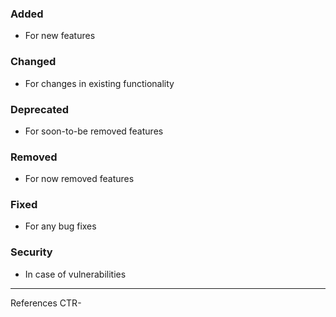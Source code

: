### Added
* For new features
### Changed
* For changes in existing functionality
### Deprecated
* For soon-to-be removed features
### Removed
* For now removed features
### Fixed
* For any bug fixes
### Security
* In case of vulnerabilities

---

References CTR-

